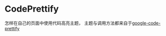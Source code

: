 # CodePrettify
怎样在自己的页面中使用代码高亮主题，
主题与调用方法都来自于[google-code-prettify](http://jmblog.github.io/color-themes-for-google-code-prettify/)